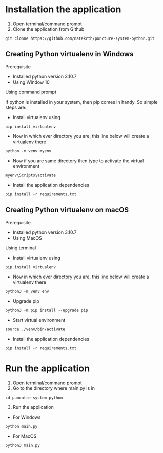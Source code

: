 # Installation the application
1. Open terminal/command prompt
2. Clone the application from Github
```
git clonne https://github.com/natekrth/puncture-system-python.git
```
## Creating Python virtualenv in Windows

Prerequisite
- Installed python version 3.10.7
- Using Window 10

Using command prompt

If python is installed in your system, then pip comes in handy. So simple steps are: 
- Install virtualenv using
```
pip install virtualenv
``` 
- Now in which ever directory you are, this line below will create a virtualenv there
```
python -m venv myenv
```
- Now if you are same directory then type to activate the virtual environment
```
myenv\Scripts\activate
```
- Install the application dependencies
```
pip install -r requirements.txt
```

## Creating Python virtualenv on macOS
Prerequisite
- Installed python version 3.10.7
- Using MacOS

Using terminal

- Install virtualenv using
```
pip install virtualenv
```
- Now in which ever directory you are, this line below will create a virtualenv there
```
python3 -m venv env
```
- Upgrade pip
```
python3 -m pip install --upgrade pip
```
- Start virtual environment
```
source ./venv/bin/activate
```
- Install the application dependencies
```
pip install -r requirements.txt
```

# Run the application
1. Open terminal/command prompt  
2. Go to the directory where main.py is in
```
cd puncutre-system-python
```
3. Run the application
- For Windows
```
python main.py
```
- For MacOS
```
python3 main.py
```

# 